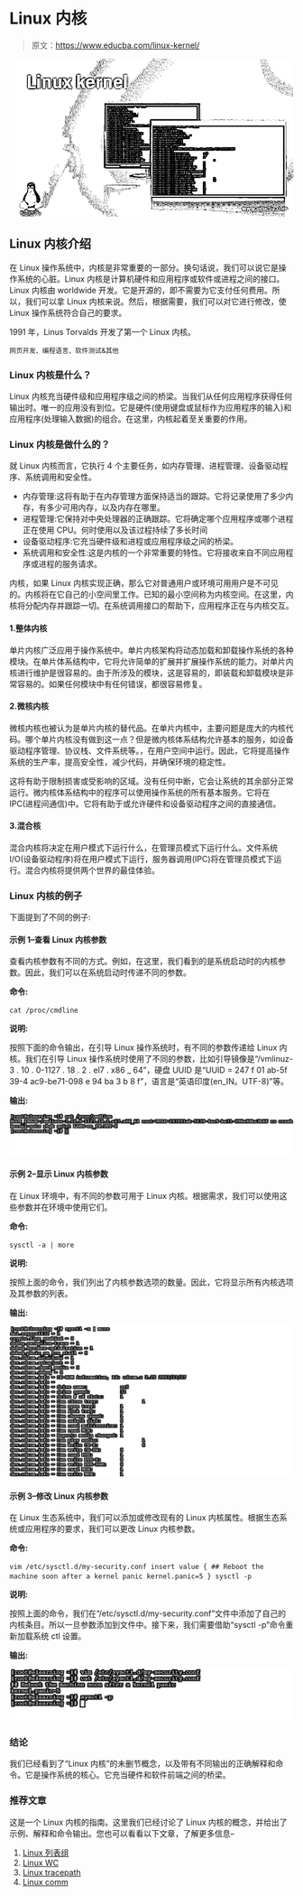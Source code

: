# Linux 内核

> 原文：<https://www.educba.com/linux-kernel/>

![Linux kernel](img/134890ca44e2f58a06bd8de77f8c8d4e.png)



## Linux 内核介绍

在 Linux 操作系统中，内核是非常重要的一部分。换句话说，我们可以说它是操作系统的心脏。Linux 内核是计算机硬件和应用程序或软件或进程之间的接口。Linux 内核由 worldwide 开发。它是开源的，即不需要为它支付任何费用。所以，我们可以拿 Linux 内核来说。然后，根据需要，我们可以对它进行修改，使 Linux 操作系统符合自己的要求。

1991 年，Linus Torvalds 开发了第一个 Linux 内核。

<small>网页开发、编程语言、软件测试&其他</small>

### Linux 内核是什么？

Linux 内核充当硬件级和应用程序级之间的桥梁。当我们从任何应用程序获得任何输出时。唯一的应用没有到位。它是硬件(使用键盘或鼠标作为应用程序的输入)和应用程序(处理输入数据)的组合。在这里，内核起着至关重要的作用。

### Linux 内核是做什么的？

就 Linux 内核而言，它执行 4 个主要任务，如内存管理、进程管理、设备驱动程序、系统调用和安全性。

*   内存管理:这将有助于在内存管理方面保持适当的跟踪。它将记录使用了多少内存，有多少可用内存，以及内存在哪里。
*   进程管理:它保持对中央处理器的正确跟踪。它将确定哪个应用程序或哪个进程正在使用 CPU。何时使用以及该过程持续了多长时间
*   设备驱动程序:它充当硬件级和进程或应用程序级之间的桥梁。
*   系统调用和安全性:这是内核的一个非常重要的特性。它将接收来自不同应用程序或进程的服务请求。

内核，如果 Linux 内核实现正确，那么它对普通用户或环境可用用户是不可见的。内核将在它自己的小空间里工作。已知的最小空间称为内核空间。在这里，内核将分配内存并跟踪一切。在系统调用接口的帮助下，应用程序正在与内核交互。

#### 1.整体内核

单片内核广泛应用于操作系统中。单片内核架构将动态加载和卸载操作系统的各种模块。在单片体系结构中，它将允许简单的扩展并扩展操作系统的能力。对单片内核进行维护是很容易的。由于所涉及的模块，这是容易的，即装载和卸载模块是非常容易的。如果任何模块中有任何错误，都很容易修复。

#### 2.微核内核

微核内核也被认为是单片内核的替代品。在单片内核中，主要问题是庞大的内核代码。哪个单片内核没有做到这一点？但是微内核体系结构允许基本的服务，如设备驱动程序管理、协议栈、文件系统等。，在用户空间中运行。因此，它将提高操作系统的生产率，提高安全性，减少代码，并确保环境的稳定性。

这将有助于限制损害或受影响的区域。没有任何中断，它会让系统的其余部分正常运行。微内核体系结构中的程序可以使用操作系统的所有基本服务。它将在 IPC(进程间通信)中。它将有助于或允许硬件和设备驱动程序之间的直接通信。

#### 3.混合核

混合内核将决定在用户模式下运行什么，在管理员模式下运行什么。文件系统 I/O(设备驱动程序)将在用户模式下运行，服务器调用(IPC)将在管理员模式下运行。混合内核将提供两个世界的最佳体验。

### Linux 内核的例子

下面提到了不同的例子:

#### 示例 1–查看 Linux 内核参数

查看内核参数有不同的方式。例如，在这里，我们看到的是系统启动时的内核参数。因此，我们可以在系统启动时传递不同的参数。

**命令:**

`cat /proc/cmdline`

**说明:**

按照下面的命令输出，在引导 Linux 操作系统时，有不同的参数传递给 Linux 内核。我们在引导 Linux 操作系统时使用了不同的参数，比如引导镜像是“/vmlinuz-3 . 10 . 0-1127 . 18 . 2 . el7 . x86 _ 64”，硬盘 UUID 是“UUID = 247 f 01 ab-5f 39-4 ac9-be71-098 e 94 ba 3 b 8 f”，语言是“英语印度(en_IN。UTF-8)”等。

**输出:**

![Linux kernel output 1](img/8e03cf9f189c9d2f3a5c5c4bea3cc31b.png)



#### 示例 2–显示 Linux 内核参数

在 Linux 环境中，有不同的参数可用于 Linux 内核。根据需求，我们可以使用这些参数并在环境中使用它们。

**命令:**

`sysctl -a | more`

**说明:**

按照上面的命令，我们列出了内核参数选项的数量。因此，它将显示所有内核选项及其参数的列表。

**输出:**

![Linux kernel output 2](img/87778f908052a1279ba4e3b9f2d6eeb2.png)



#### 示例 3–修改 Linux 内核参数

在 Linux 生态系统中，我们可以添加或修改现有的 Linux 内核属性。根据生态系统或应用程序的要求，我们可以更改 Linux 内核参数。

**命令:**

`vim /etc/sysctl.d/my-security.conf
insert value
{ ## Reboot the machine soon after a kernel panic
kernel.panic=5 }
sysctl -p`

**说明:**

按照上面的命令，我们在“/etc/sysctl.d/my-security.conf”文件中添加了自己的内核条目。所以一旦参数添加到文件中。接下来，我们需要借助“sysctl -p”命令重新加载系统 ctl 设置。

**输出:**

![output 3](img/41228f1055a3ce2385f46a7afa729475.png)



### 结论

我们已经看到了“Linux 内核”的未删节概念，以及带有不同输出的正确解释和命令。它是操作系统的核心。它充当硬件和软件前端之间的桥梁。

### 推荐文章

这是一个 Linux 内核的指南。这里我们已经讨论了 Linux 内核的概念，并给出了示例、解释和命令输出。您也可以看看以下文章，了解更多信息–

1.  [Linux 列表组](https://www.educba.com/linux-list-groups/)
2.  [Linux WC](https://www.educba.com/linux-wc/)
3.  [Linux tracepath](https://www.educba.com/linux-tracepath/)
4.  [Linux comm](https://www.educba.com/linux-comm/)





